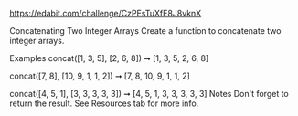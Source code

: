 https://edabit.com/challenge/CzPEsTuXfE8J8vknX

Concatenating Two Integer Arrays
Create a function to concatenate two integer arrays.

Examples
concat([1, 3, 5], [2, 6, 8]) ➞ [1, 3, 5, 2, 6, 8]

concat([7, 8], [10, 9, 1, 1, 2]) ➞ [7, 8, 10, 9, 1, 1, 2]

concat([4, 5, 1], [3, 3, 3, 3, 3]) ➞ [4, 5, 1, 3, 3, 3, 3, 3]
Notes
Don't forget to return the result.
See Resources tab for more info.
